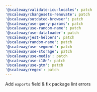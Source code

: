 ```yaml
---
'@scaleway/validate-icu-locales': patch
'@scaleway/changesets-renovate': patch
'@scaleway/outdated-browser': patch
'@scaleway/use-query-params': patch
'@scaleway/use-random-name': patch
'@scaleway/use-dataloader': patch
'@scaleway/jest-helpers': patch
'@scaleway/random-name': patch
'@scaleway/use-segment': patch
'@scaleway/use-storage': patch
'@scaleway/use-media': patch
'@scaleway/use-i18n': patch
'@scaleway/use-gtm': patch
'@scaleway/regex': patch
---
```


Add `exports` field & fix package lint errors
